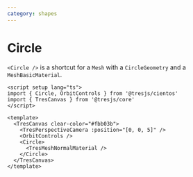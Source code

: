 ```yaml
---
category: shapes
---
```


# Circle

`<Circle />` is a shortcut for a `Mesh` with a `CircleGeometry` and a `MeshBasicMaterial`.

```vue:demo
<script setup lang="ts">
import { Circle, OrbitControls } from '@tresjs/cientos'
import { TresCanvas } from '@tresjs/core'
</script>

<template>
  <TresCanvas clear-color="#fbb03b">
    <TresPerspectiveCamera :position="[0, 0, 5]" />
    <OrbitControls />
    <Circle>
      <TresMeshNormalMaterial />
    </Circle>
  </TresCanvas>
</template>
```
